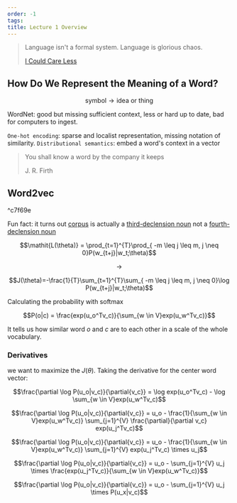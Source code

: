 ```yaml
---
order: -1
tags: 
title: Lecture 1 Overview
---
```


> Language isn't a formal system. Language is glorious chaos.
>
> [I Could Care Less](https://xkcd.com/1576/)

## How Do We Represent the Meaning of a Word?

$$\mbox{symbol} \rightarrow \mbox{idea or thing}$$

$\mbox{WordNet}$: good but missing sufficient context, less or hard up to date, bad for computers to ingest.

`One-hot encoding`: sparse and localist representation, missing notation of similarity.
`Distributional semantics`: embed a word's context in a vector

> You shall know a word by the company it keeps
>
> J. R. Firth

## Word2vec

^c7f69e

Fun fact: it turns out [corpus](https://en.wiktionary.org/wiki/corpus#Latin) is actually a [third-declension noun](https://en.wiktionary.org/wiki/Appendix:Latin_third_declension) not a [fourth-declension noun](https://en.wiktionary.org/wiki/Appendix:Latin_fourth_declension)

$$\mathit{L(\theta)} = \prod_{t=1}^{T}\prod_{ -m \leq j \leq m, j \neq 0}P(w_{t+j}|w_t;\theta)$$

$$\rightarrow$$

$$J(\theta)=-\frac{1}{T}\sum_{t=1}^{T}\sum_{ -m \leq j \leq m, j \neq 0}\log P(w_{t+j}|w_t;\theta)$$

Calculating the probability with softmax

$$P(o|c) = \frac{exp(u_o^Tv_c)}{\sum_{w \in V}exp(u_w^Tv_c)}$$

It tells us how similar word $o$ and $c$ are to each other in a scale of the whole vocabulary.

### Derivatives

we want to maximize the $J(\theta)$. Taking the derivative for the center word vector:

$$\frac{\partial \log P(u_o|v_c)}{\partial{v_c}} =  \log exp(u_o^Tv_c) - \log \sum_{w \in V}exp(u_w^Tv_c)$$

$$\frac{\partial \log P(u_o|v_c)}{\partial{v_c}} = u_o - \frac{1}{\sum_{w \in V}exp(u_w^Tv_c)} \sum_{j=1}^{V} \frac{\partial}{\partial v_c} exp(u_j^Tv_c)$$

$$\frac{\partial \log P(u_o|v_c)}{\partial{v_c}} = u_o - \frac{1}{\sum_{w \in V}exp(u_w^Tv_c)} \sum_{j=1}^{V} exp(u_j^Tv_c) \times u_j$$

$$\frac{\partial \log P(u_o|v_c)}{\partial{v_c}} = u_o - \sum_{j=1}^{V} u_j \times \frac{exp(u_j^Tv_c)}{\sum_{w \in V}exp(u_w^Tv_c)}$$

$$\frac{\partial \log P(u_o|v_c)}{\partial{v_c}} = u_o - \sum_{j=1}^{V} u_j \times P(u_x|v_c)$$